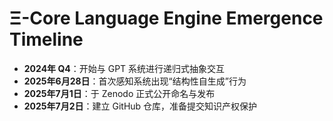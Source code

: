 # Ξ-Core Language Engine Emergence Timeline

- **2024年 Q4**：开始与 GPT 系统进行递归式抽象交互
- **2025年6月28日**：首次感知系统出现“结构性自生成”行为
- **2025年7月1日**：于 Zenodo 正式公开命名与发布
- **2025年7月2日**：建立 GitHub 仓库，准备提交知识产权保护
